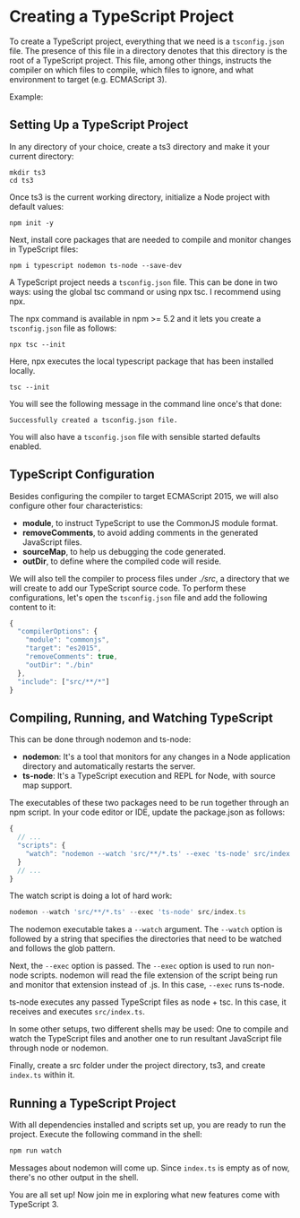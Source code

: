 # Creating a TypeScript Project

To create a TypeScript project, everything that we need is a `tsconfig.json` file. The presence of this file in a directory denotes that this directory is the root of a TypeScript project. This file, among other things, instructs the compiler on which files to compile, which files to ignore, and what environment to target (e.g. ECMAScript 3).

Example:

## Setting Up a TypeScript Project

In any directory of your choice, create a ts3 directory and make it your current directory:

```shell
mkdir ts3
cd ts3
```

Once ts3 is the current working directory, initialize a Node project with default values:

```shell
npm init -y
```

Next, install core packages that are needed to compile and monitor changes in TypeScript files:

```shell
npm i typescript nodemon ts-node --save-dev
```

A TypeScript project needs a `tsconfig.json` file. This can be done in two ways: using the global tsc command or using npx tsc. I recommend using npx.

The npx command is available in npm >= 5.2 and it lets you create a `tsconfig.json` file as follows:

```shell
npx tsc --init
```

Here, npx executes the local typescript package that has been installed locally.

```shell
tsc --init
```

You will see the following message in the command line once's that done:

```shell
Successfully created a tsconfig.json file.
```

You will also have a `tsconfig.json` file with sensible started defaults enabled.

## TypeScript Configuration

Besides configuring the compiler to target ECMAScript 2015, we will also configure other four characteristics:

- **module**, to instruct TypeScript to use the CommonJS module format.
- **removeComments**, to avoid adding comments in the generated JavaScript files.
- **sourceMap**, to help us debugging the code generated.
- **outDir**, to define where the compiled code will reside.

We will also tell the compiler to process files under *./src*, a directory that we will create to add our TypeScript source code. To perform these configurations, let's open the `tsconfig.json` file and add the following content to it:

```typescript
{
  "compilerOptions": {
    "module": "commonjs",
    "target": "es2015",
    "removeComments": true,
    "outDir": "./bin"
  },
  "include": ["src/**/*"]
}
```

## Compiling, Running, and Watching TypeScript

This can be done through nodemon and ts-node:

- **nodemon**: It's a tool that monitors for any changes in a Node application directory and automatically restarts the server.
- **ts-node**: It's a TypeScript execution and REPL for Node, with source map support.

The executables of these two packages need to be run together through an npm script. In your code editor or IDE, update the package.json as follows:

```typescript
{
  // ...
  "scripts": {
    "watch": "nodemon --watch 'src/**/*.ts' --exec 'ts-node' src/index.ts"
  }
  // ...
}
```

The watch script is doing a lot of hard work:

```typescript
nodemon --watch 'src/**/*.ts' --exec 'ts-node' src/index.ts
```

The nodemon executable takes a `--watch` argument. The `--watch` option is followed by a string that specifies the directories that need to be watched and follows the glob pattern.

Next, the `--exec` option is passed. The `--exec` option is used to run non-node scripts. nodemon will read the file extension of the script being run and monitor that extension instead of .js. In this case, `--exec` runs ts-node.

ts-node executes any passed TypeScript files as node + tsc. In this case, it receives and executes `src/index.ts`.

In some other setups, two different shells may be used: One to compile and watch the TypeScript files and another one to run resultant JavaScript file through node or nodemon.

Finally, create a src folder under the project directory, ts3, and create `index.ts` within it.

## Running a TypeScript Project

With all dependencies installed and scripts set up, you are ready to run the project. Execute the following command in the shell:

```typescript
npm run watch
```

Messages about nodemon will come up. Since `index.ts` is empty as of now, there's no other output in the shell.

You are all set up! Now join me in exploring what new features come with TypeScript 3.